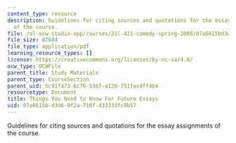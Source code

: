 ```yaml
---
content_type: resource
description: Guidelines for citing sources and quotations for the essay assignments
  of the course.
file: /ol-ocw-studio-app/courses/21l-421-comedy-spring-2008/07a6615bd3d60f2a710fd33333fc9b57_handout.pdf
file_size: 87604
file_type: application/pdf
learning_resource_types: []
license: https://creativecommons.org/licenses/by-nc-sa/4.0/
ocw_type: OCWFile
parent_title: Study Materials
parent_type: CourseSection
parent_uid: 5c91f473-6c70-5367-a126-751fac4ff4b4
resourcetype: Document
title: Things You Need to Know For Future Essays
uid: 07a6615b-d3d6-0f2a-710f-d33333fc9b57
---
```

Guidelines for citing sources and quotations for the essay assignments of the course.